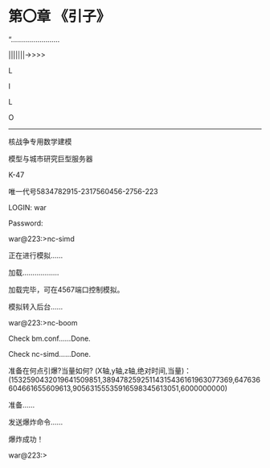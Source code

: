 # 第〇章      《引子》

“……………………

|||||||->>>>

L

I

L

O

____

核战争专用数学建模

模型与城市研究巨型服务器

K-47

唯一代号5834782915-2317560456-2756-223

LOGIN: war

Password:

war@223:>nc-simd

正在进行模拟……

加载………………

加载完毕，可在4567端口控制模拟。

模拟转入后台……

war@223:>nc-boom

Check bm.conf……Done.

Check nc-simd……Done.

准备在何点引爆?当量如何? (X轴,y轴,z轴,绝对时间,当量)：(1532590432019641509851,38947825925114315436161963077369,647636604661655609613,90563155535916598345613051,6000000000)

准备……

发送爆炸命令……

爆炸成功！

war@223:>